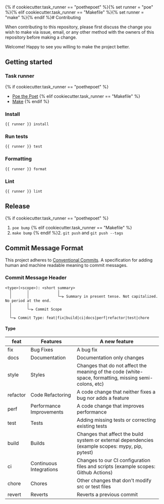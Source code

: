 {% if cookiecutter.task_runner == "poethepoet" %}{% set runner = "poe" %}{% elif cookiecutter.task_runner == "Makefile" %}{% set runner = "make" %}{% endif %}# Contributing

When contributing to this repository, please first discuss the change you wish to make via issue, email, or any other method with the owners of this repository before making a change.

Welcome! Happy to see you willing to make the project better.

## Getting started

### Task runner
{% if cookiecutter.task_runner == "poethepoet" %}
- [Poe the Poet](https://github.com/nat-n/poethepoet)
{% elif cookiecutter.task_runner == "Makefile" %}
- [Make](https://en.wikipedia.org/wiki/Make_(software))
{% endif %}
### Install

```
{{ runner }} install
```

### Run tests

```
{{ runner }} test
```

### Formatting

```
{{ runner }} format
```

### Lint

```
{{ runner }} lint
```

## Release
{% if cookiecutter.task_runner == "poethepoet" %}
1. `poe bump`
{% elif cookiecutter.task_runner == "Makefile" %}
1. `make bump`
{% endif %}2. `git push` and `git push --tags`

## Commit Message Format

This project adheres to [Conventional Commits](https://www.conventionalcommits.org/en/v1.0.0/).
A specification for adding human and machine readable meaning to commit messages.

### Commit Message Header

```
<type>(<scope>): <short summary>
  │       │             │
  │       │             └─⫸ Summary in present tense. Not capitalized. No period at the end.
  │       │
  │       └─⫸ Commit Scope
  │
  └─⫸ Commit Type: feat|fix|build|ci|docs|perf|refactor|test|chore
```

#### Type

| feat     | Features                 | A new feature                                                                                          |
|----------|--------------------------|--------------------------------------------------------------------------------------------------------|
| fix      | Bug Fixes                | A bug fix                                                                                              |
| docs     | Documentation            | Documentation only changes                                                                             |
| style    | Styles                   | Changes that do not affect the meaning of the code (white-space, formatting, missing semi-colons, etc) |
| refactor | Code Refactoring         | A code change that neither fixes a bug nor adds a feature                                              |
| perf     | Performance Improvements | A code change that improves performance                                                                |
| test     | Tests                    | Adding missing tests or correcting existing tests                                                      |
| build    | Builds                   | Changes that affect the build system or external dependencies (example scopes: mypy, pip, pytest)      |
| ci       | Continuous Integrations  | Changes to our CI configuration files and scripts (example scopes: Github Actions)                     |
| chore    | Chores                   | Other changes that don't modify src or test files                                                      |
| revert   | Reverts                  | Reverts a previous commit                                                                              |
